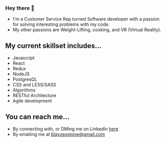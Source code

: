 ### Hey there 👋

- I'm a Customer Service Rep turned Software developer with a passion for solving interesting problems with my code.
- My other passions are Weight-Lifting, cooking, and VR (Virtual Reality).

## My current skillset includes...
- Javascript
- React
- Redux
- NodeJS
- PostgresQL
- CSS and LESS/SASS
- Algorithms
- RESTful Architecture
- Agile development

## You can reach me...
- By connecting with, or DMing me on LinkedIn [here](https://www.linkedin.com/in/blayze-stone/)
- By emailing me at blayzeostone@gmail.com
